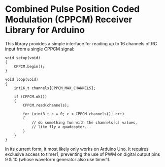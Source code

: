 Combined Pulse Position Coded Modulation (CPPCM) Receiver Library for Arduino
=============================================================================

This library provides a simple interface for reading
up to 16 channels of RC input from a single CPPCM signal:

    void setup(void)
    {
        CPPCM.begin();
    }

    void loop(void)
    {
        int16_t channels[CPPCM_MAX_CHANNELS];

        if (CPPCM.ok())
        {
            CPPCM.read(channels);

            for (uint8_t c = 0; c < CPPCM.channels(); c++)
            {
                // do something fun with the channels[c] values,
                // like fly a quadcopter...
            }
        }
    }

In its current form, it most likely only works on Arduino Uno. It requires
exclusive access to timer1, preventing the use of PWM on digital output pins
9 & 10 (whose waveform generator also use timer1).
